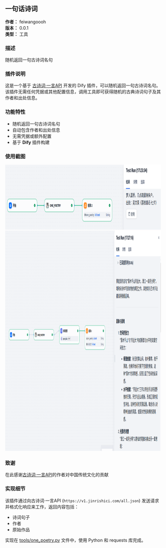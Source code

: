 ## 一句话诗词

**作者：** feiwangoooh  
**版本：** 0.0.1  
**类型：** 工具  

### 描述
随机返回一句古诗词名句

### 插件说明
这是一个基于 [古诗词·一言API](http://gushi.ci/) 开发的 Dify 插件，可以随机返回一句古诗词名句。该插件无需任何凭据或其他配置信息，调用工具即可获得随机的古典诗词句子及其作者和出处信息。

### 功能特性
- 随机返回一句古诗词名句
- 自动包含作者和出处信息
- 无需凭据或额外配置
- 基于 **Dify** 插件构建

### 使用截图
<img src="images/1.png" width="1056" height="210">
<img src="images/2.png" width="1295" height="713">

### 致谢
在此感谢[古诗词·一言API](http://gushi.ci/)的作者对中国传统文化的贡献

### 实现细节
该插件通过向古诗词·一言API (`https://v1.jinrishici.com/all.json`) 发送请求并格式化响应来工作，返回内容包括：
- 诗词句子
- 作者
- 原始作品

实现在 [tools/one_poetry.py](tools/one_poetry.py) 文件中，使用 Python 和 requests 库完成。

